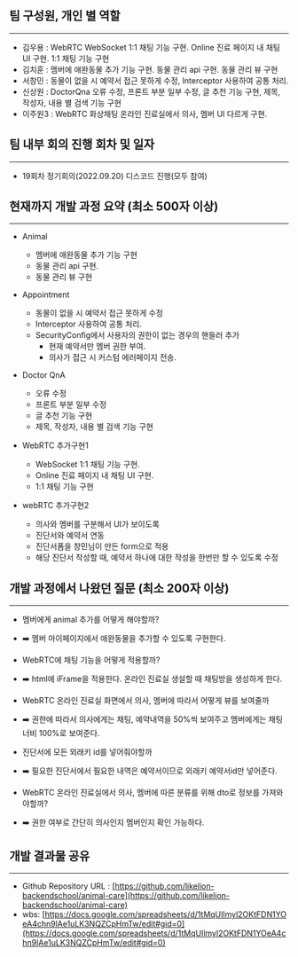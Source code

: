 ## 팀 구성원, 개인 별 역할

---

+ 김우용 : WebRTC WebSocket 1:1 채팅 기능 구현. Online 진료 페이지 내 채팅 UI 구현. 1:1 채팅 기능 구현
+ 김치훈 : 멤버에 애완동물 추가 기능 구현. 동물 관리 api 구현. 동물 관리 뷰 구현
+ 서창민 : 동물이 없을 시 예약서 접근 못하게 수정, Interceptor 사용하여 공통 처리. 
+ 신상원 : DoctorQna 오류 수정, 프론트 부분 일부 수정, 글 추천 기능 구현, 제목, 작성자, 내용 별 검색 기능 구현
+ 이주원3 : WebRTC 화상채팅 온라인 진료실에서 의사, 멤버 UI 다르게 구현. 
## 팀 내부 회의 진행 회차 및 일자

---

+ 19회차 정기회의(2022.09.20) 디스코드 진행(모두 참여)


## 현재까지 개발 과정 요약 (최소 500자 이상)

---

+ Animal
  + 멤버에 애완동물 추가 기능 구현
  + 동물 관리 api 구현. 
  + 동물 관리 뷰 구현


+ Appointment
  + 동물이 없을 시 예약서 접근 못하게 수정
  + Interceptor 사용하여 공통 처리.
  + SecurityConfig에서 사용자의 권한이 없는 경우의 핸들러 추가
    + 현재 예약서만 멤버 권한 부여.
    + 의사가 접근 시 커스텀 에러페이지 전송.


+ Doctor QnA
  + 오류 수정
  + 프론트 부분 일부 수정
  + 글 추천 기능 구현
  + 제목, 작성자, 내용 별 검색 기능 구현


+ WebRTC 추가구현1
  + WebSocket 1:1 채팅 기능 구현. 
  + Online 진료 페이지 내 채팅 UI 구현.
  + 1:1 채팅 기능 구현


+ webRTC 추가구현2
  + 의사와 멤버를 구분해서 UI가 보이도록
  + 진단서와 예약서 연동
  + 진단서폼을 창민님이 만든 form으로 적용
  + 해당 진단서 작성할 때, 예약서 하나에 대한 작성을 한번만 할 수 있도록 수정


## 개발 과정에서 나왔던 질문 (최소 200자 이상)

---

+ 멤버에게 animal 추가를 어떻게 해야할까?
+ ➡️ 멤버 마이페이지에서 애완동물을 추가할 수 있도록 구현한다.

+ WebRTC에 채팅 기능을 어떻게 적용할까?
+ ➡️ html에 iFrame을 적용한다. 온라인 진료실 생설할 때 채팅방을 생성하게 한다.

+ WebRTC 온라인 진료실 화면에서 의사, 멤버에 따라서 어떻게 뷰를 보여줄까
+ ➡️ 권한에 따라서 의사에게는 채팅, 예약내역을 50%씩 보여주고 멤버에게는 채팅 너비 100%로 보여준다. 

+ 진단서에 모든 외래키 id를 넣어줘야할까
+ ➡️ 필요한 진단서에서 필요한 내역은 예약서이므로 외래키 예약서id만 넣어준다.

+ WebRTC 온라인 진료실에서 의사, 멤버에 따른 분류를 위해 dto로 정보를 가져와야할까?
+ ➡️ 권한 여부로 간단히 의사인지 멤버인지 확인 가능하다.

## 개발 결과물 공유

---

+ Github Repository URL : [https://github.com/likelion-backendschool/animal-care](https://github.com/likelion-backendschool/animal-care)
+ wbs: [https://docs.google.com/spreadsheets/d/1tMqUIlmyl2OKtFDN1YOeA4chn9lAe1uLK3NQZCpHmTw/edit#gid=0](https://docs.google.com/spreadsheets/d/1tMqUIlmyl2OKtFDN1YOeA4chn9lAe1uLK3NQZCpHmTw/edit#gid=0)
